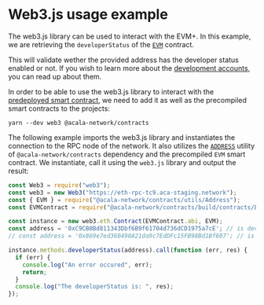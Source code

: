 # Web3.js usage example

The web3.js library can be used to interact with the EVM+. In this example, we are retrieving the `developerStatus` of the [`EVM`](../../tutorials/hardhat-tutorials/evm-tutorial.md) contract.

This will validate wether the provided address has the developer status enabled or not. If you wish to learn more about the [development accounts](../development-account/), you can read up about them.

In order to be able to use the web3.js library to interact with the [predeployed smart contract](broken-reference), we need to add it as well as the precompiled smart contracts to the projects:

```shell
yarn --dev web3 @acala-network/contracts
```

The following example imports the web3.js library and instantiates the connection to the RPC node of the network. It also utilizes the [`ADDRESS`](broken-reference) utility of `@acala-network/contracts` dependency and the precompiled `EVM` smart contract. We instantiate, call it using the `web3.js` library and output the result:

```typescript
const Web3 = require("web3");
const web3 = new Web3("https://eth-rpc-tc9.aca-staging.network");
const { EVM } = require("@acala-network/contracts/utils/Address");
const EVMContract = require("@acala-network/contracts/build/contracts/EVM.json");

const instance = new web3.eth.Contract(EVMContract.abi, EVM);
const address = '0xC9CB0Bd811343Dbf6B9f61704d736dCD1975a7cE'; // is dev
// const address = '0x869e7ed360498A21da9c7EdDFc15FB98Bd1Bf607'; // is not dev

instance.methods.developerStatus(address).call(function (err, res) {
  if (err) {
    console.log("An error occured", err);
    return;
  }
  console.log("The developerStatus is: ", res);
});
```
